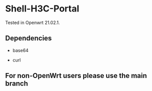 # Shell-H3C-Portal

Tested in Openwrt 21.02.1.

## Dependencies

+ base64

+ curl

## For non-OpenWrt users please use the main branch
